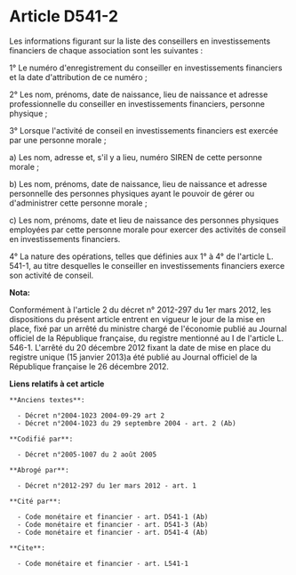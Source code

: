 # Article D541-2

Les informations figurant sur la liste des conseillers en investissements financiers de chaque association sont les
suivantes :

1° Le numéro d'enregistrement du conseiller en investissements financiers et la date d'attribution de ce numéro ;

2° Les nom, prénoms, date de naissance, lieu de naissance et adresse professionnelle du conseiller en investissements
financiers, personne physique ;

3° Lorsque l'activité de conseil en investissements financiers est exercée par une personne morale ;

a) Les nom, adresse et, s'il y a lieu, numéro SIREN de cette personne morale ;

b) Les nom, prénoms, date de naissance, lieu de naissance et adresse personnelle des personnes physiques ayant le pouvoir de
gérer ou d'administrer cette personne morale ;

c) Les nom, prénoms, date et lieu de naissance des personnes physiques employées par cette personne morale pour exercer des
activités de conseil en investissements financiers.

4° La nature des opérations, telles que définies aux 1° à 4° de l'article L. 541-1, au titre desquelles le conseiller en
investissements financiers exerce son activité de conseil.

**Nota:**

Conformément à l'article 2 du décret n° 2012-297 du 1er mars 2012, les dispositions du présent article entrent en vigueur le
jour de la mise en place, fixé par un arrêté du ministre chargé de l'économie publié au Journal officiel de la République
française, du registre mentionné au I de l'article L. 546-1. L'arrêté du 20 décembre 2012 fixant la date de mise en place du
registre unique (15 janvier 2013)a été publié au Journal officiel de la République française le 26 décembre 2012.

**Liens relatifs à cet article**

	**Anciens textes**:

	  - Décret n°2004-1023 2004-09-29 art 2
	  - Décret n°2004-1023 du 29 septembre 2004 - art. 2 (Ab)

	**Codifié par**:

	  - Décret n°2005-1007 du 2 août 2005

	**Abrogé par**:

	  - Décret n°2012-297 du 1er mars 2012 - art. 1

	**Cité par**:

	  - Code monétaire et financier - art. D541-1 (Ab)
	  - Code monétaire et financier - art. D541-3 (Ab)
	  - Code monétaire et financier - art. D541-4 (Ab)

	**Cite**:

	  - Code monétaire et financier - art. L541-1
